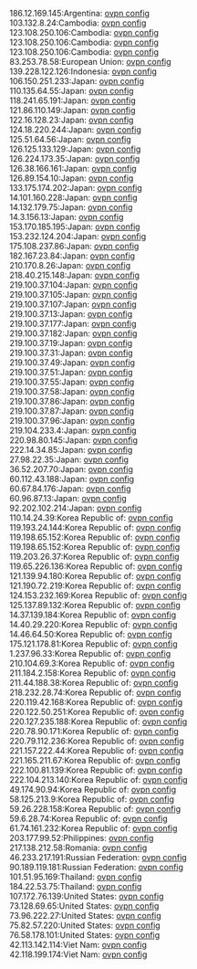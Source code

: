 186.12.169.145:Argentina: [ovpn config](vpn/186_12_169_145.ovpn)  
103.132.8.24:Cambodia: [ovpn config](vpn/103_132_8_24.ovpn)  
123.108.250.106:Cambodia: [ovpn config](vpn/123_108_250_106.ovpn)  
123.108.250.106:Cambodia: [ovpn config](vpn/123_108_250_106.ovpn)  
123.108.250.106:Cambodia: [ovpn config](vpn/123_108_250_106.ovpn)  
83.253.78.58:European Union: [ovpn config](vpn/83_253_78_58.ovpn)  
139.228.122.126:Indonesia: [ovpn config](vpn/139_228_122_126.ovpn)  
106.150.251.233:Japan: [ovpn config](vpn/106_150_251_233.ovpn)  
110.135.64.55:Japan: [ovpn config](vpn/110_135_64_55.ovpn)  
118.241.65.191:Japan: [ovpn config](vpn/118_241_65_191.ovpn)  
121.86.110.149:Japan: [ovpn config](vpn/121_86_110_149.ovpn)  
122.16.128.23:Japan: [ovpn config](vpn/122_16_128_23.ovpn)  
124.18.220.244:Japan: [ovpn config](vpn/124_18_220_244.ovpn)  
125.51.64.56:Japan: [ovpn config](vpn/125_51_64_56.ovpn)  
126.125.133.129:Japan: [ovpn config](vpn/126_125_133_129.ovpn)  
126.224.173.35:Japan: [ovpn config](vpn/126_224_173_35.ovpn)  
126.38.166.161:Japan: [ovpn config](vpn/126_38_166_161.ovpn)  
126.89.154.10:Japan: [ovpn config](vpn/126_89_154_10.ovpn)  
133.175.174.202:Japan: [ovpn config](vpn/133_175_174_202.ovpn)  
14.101.160.228:Japan: [ovpn config](vpn/14_101_160_228.ovpn)  
14.132.179.75:Japan: [ovpn config](vpn/14_132_179_75.ovpn)  
14.3.156.13:Japan: [ovpn config](vpn/14_3_156_13.ovpn)  
153.170.185.195:Japan: [ovpn config](vpn/153_170_185_195.ovpn)  
153.232.124.204:Japan: [ovpn config](vpn/153_232_124_204.ovpn)  
175.108.237.86:Japan: [ovpn config](vpn/175_108_237_86.ovpn)  
182.167.23.84:Japan: [ovpn config](vpn/182_167_23_84.ovpn)  
210.170.8.26:Japan: [ovpn config](vpn/210_170_8_26.ovpn)  
218.40.215.148:Japan: [ovpn config](vpn/218_40_215_148.ovpn)  
219.100.37.104:Japan: [ovpn config](vpn/219_100_37_104.ovpn)  
219.100.37.105:Japan: [ovpn config](vpn/219_100_37_105.ovpn)  
219.100.37.107:Japan: [ovpn config](vpn/219_100_37_107.ovpn)  
219.100.37.13:Japan: [ovpn config](vpn/219_100_37_13.ovpn)  
219.100.37.177:Japan: [ovpn config](vpn/219_100_37_177.ovpn)  
219.100.37.182:Japan: [ovpn config](vpn/219_100_37_182.ovpn)  
219.100.37.19:Japan: [ovpn config](vpn/219_100_37_19.ovpn)  
219.100.37.31:Japan: [ovpn config](vpn/219_100_37_31.ovpn)  
219.100.37.49:Japan: [ovpn config](vpn/219_100_37_49.ovpn)  
219.100.37.51:Japan: [ovpn config](vpn/219_100_37_51.ovpn)  
219.100.37.55:Japan: [ovpn config](vpn/219_100_37_55.ovpn)  
219.100.37.58:Japan: [ovpn config](vpn/219_100_37_58.ovpn)  
219.100.37.86:Japan: [ovpn config](vpn/219_100_37_86.ovpn)  
219.100.37.87:Japan: [ovpn config](vpn/219_100_37_87.ovpn)  
219.100.37.96:Japan: [ovpn config](vpn/219_100_37_96.ovpn)  
219.104.233.4:Japan: [ovpn config](vpn/219_104_233_4.ovpn)  
220.98.80.145:Japan: [ovpn config](vpn/220_98_80_145.ovpn)  
222.14.34.85:Japan: [ovpn config](vpn/222_14_34_85.ovpn)  
27.98.22.35:Japan: [ovpn config](vpn/27_98_22_35.ovpn)  
36.52.207.70:Japan: [ovpn config](vpn/36_52_207_70.ovpn)  
60.112.43.188:Japan: [ovpn config](vpn/60_112_43_188.ovpn)  
60.67.84.176:Japan: [ovpn config](vpn/60_67_84_176.ovpn)  
60.96.87.13:Japan: [ovpn config](vpn/60_96_87_13.ovpn)  
92.202.102.214:Japan: [ovpn config](vpn/92_202_102_214.ovpn)  
110.14.24.39:Korea Republic of: [ovpn config](vpn/110_14_24_39.ovpn)  
119.193.24.144:Korea Republic of: [ovpn config](vpn/119_193_24_144.ovpn)  
119.198.65.152:Korea Republic of: [ovpn config](vpn/119_198_65_152.ovpn)  
119.198.65.152:Korea Republic of: [ovpn config](vpn/119_198_65_152.ovpn)  
119.203.26.37:Korea Republic of: [ovpn config](vpn/119_203_26_37.ovpn)  
119.65.226.136:Korea Republic of: [ovpn config](vpn/119_65_226_136.ovpn)  
121.139.94.180:Korea Republic of: [ovpn config](vpn/121_139_94_180.ovpn)  
121.190.72.219:Korea Republic of: [ovpn config](vpn/121_190_72_219.ovpn)  
124.153.232.169:Korea Republic of: [ovpn config](vpn/124_153_232_169.ovpn)  
125.137.89.132:Korea Republic of: [ovpn config](vpn/125_137_89_132.ovpn)  
14.37.139.184:Korea Republic of: [ovpn config](vpn/14_37_139_184.ovpn)  
14.40.29.220:Korea Republic of: [ovpn config](vpn/14_40_29_220.ovpn)  
14.46.64.50:Korea Republic of: [ovpn config](vpn/14_46_64_50.ovpn)  
175.121.178.81:Korea Republic of: [ovpn config](vpn/175_121_178_81.ovpn)  
1.237.96.33:Korea Republic of: [ovpn config](vpn/1_237_96_33.ovpn)  
210.104.69.3:Korea Republic of: [ovpn config](vpn/210_104_69_3.ovpn)  
211.184.2.158:Korea Republic of: [ovpn config](vpn/211_184_2_158.ovpn)  
211.44.188.38:Korea Republic of: [ovpn config](vpn/211_44_188_38.ovpn)  
218.232.28.74:Korea Republic of: [ovpn config](vpn/218_232_28_74.ovpn)  
220.119.42.168:Korea Republic of: [ovpn config](vpn/220_119_42_168.ovpn)  
220.122.50.251:Korea Republic of: [ovpn config](vpn/220_122_50_251.ovpn)  
220.127.235.188:Korea Republic of: [ovpn config](vpn/220_127_235_188.ovpn)  
220.78.90.171:Korea Republic of: [ovpn config](vpn/220_78_90_171.ovpn)  
220.79.112.236:Korea Republic of: [ovpn config](vpn/220_79_112_236.ovpn)  
221.157.222.44:Korea Republic of: [ovpn config](vpn/221_157_222_44.ovpn)  
221.165.211.67:Korea Republic of: [ovpn config](vpn/221_165_211_67.ovpn)  
222.100.81.139:Korea Republic of: [ovpn config](vpn/222_100_81_139.ovpn)  
222.104.213.140:Korea Republic of: [ovpn config](vpn/222_104_213_140.ovpn)  
49.174.90.94:Korea Republic of: [ovpn config](vpn/49_174_90_94.ovpn)  
58.125.213.9:Korea Republic of: [ovpn config](vpn/58_125_213_9.ovpn)  
59.26.228.158:Korea Republic of: [ovpn config](vpn/59_26_228_158.ovpn)  
59.6.28.74:Korea Republic of: [ovpn config](vpn/59_6_28_74.ovpn)  
61.74.161.232:Korea Republic of: [ovpn config](vpn/61_74_161_232.ovpn)  
203.177.99.52:Philippines: [ovpn config](vpn/203_177_99_52.ovpn)  
217.138.212.58:Romania: [ovpn config](vpn/217_138_212_58.ovpn)  
46.233.217.191:Russian Federation: [ovpn config](vpn/46_233_217_191.ovpn)  
90.189.119.181:Russian Federation: [ovpn config](vpn/90_189_119_181.ovpn)  
101.51.95.169:Thailand: [ovpn config](vpn/101_51_95_169.ovpn)  
184.22.53.75:Thailand: [ovpn config](vpn/184_22_53_75.ovpn)  
107.172.76.139:United States: [ovpn config](vpn/107_172_76_139.ovpn)  
73.128.69.65:United States: [ovpn config](vpn/73_128_69_65.ovpn)  
73.96.222.27:United States: [ovpn config](vpn/73_96_222_27.ovpn)  
75.82.57.220:United States: [ovpn config](vpn/75_82_57_220.ovpn)  
76.58.178.101:United States: [ovpn config](vpn/76_58_178_101.ovpn)  
42.113.142.114:Viet Nam: [ovpn config](vpn/42_113_142_114.ovpn)  
42.118.199.174:Viet Nam: [ovpn config](vpn/42_118_199_174.ovpn)  
